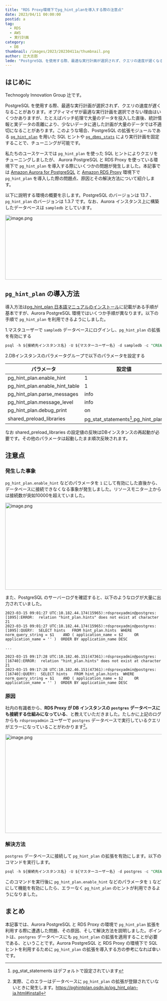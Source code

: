 ```yaml
---
title: "RDS Proxy環境下でpg_hint_planを導入する際の注意点"
date: 2023/04/11 00:00:00
postid: a
tag:
  - RDS
  - AWS
  - 実行計画
category:
  - DB
thumbnail: /images/2023/20230411a/thumbnail.png
author: 辻大志郎
lede: "PostgreSQL を使用する際、最適な実行計画が選択されず、クエリの速度が遅くなることがあります。オプティマイザが最適な実行計画を選択できない理由はいくつかありますが、たとえばバッチ処理で大量のデータを投入した直後、統計情報と実データの乖離により、少ないデータに適した計画が大量のデータでは不適切になることがあります。このような場合、PostgreSQL の拡張モジュールである pg_hint_plan により実行計画を固定することで、チューニングが可能です。"
---
```

## はじめに

Technogoly Innovation Group 辻です。

PostgreSQL を使用する際、最適な実行計画が選択されず、クエリの速度が遅くなることがあります。オプティマイザが最適な実行計画を選択できない理由はいくつかありますが、たとえばバッチ処理で大量のデータを投入した直後、統計情報と実データの乖離により、少ないデータに適した計画が大量のデータでは不適切になることがあります。このような場合、PostgreSQL の拡張モジュールである [`pg_hint_plan`](https://pghintplan.osdn.jp/pg_hint_plan-ja.html) を用いた SQL ヒントや [`pg_dbms_stats`](https://pgdbmsstats.osdn.jp/pg_dbms_stats-ja.html) により実行計画を固定することで、チューニングが可能です。

私たちのユースケースでは `pg_hint_plan` を使った SQL ヒントによりクエリをチューニングしましたが、 Aurora PostgreSQL と RDS Proxy を使っている環境下で `pg_hint_plan` を導入する際にいくつかの問題が発生しました。本記事では [Amazon Aurora for PostgreSQL](https://aws.amazon.com/jp/rds/aurora/) と [Amazon RDS Proxy](https://aws.amazon.com/jp/rds/proxy/) 環境下で `pg_hint_plan` を導入した際の問題点、原因とその解決方法について紹介します。

以下に説明する環境の概要を示します。PostgreSQL のバージョンは 13.7 、`pg_hint_plan` のバージョンは 1.3.7 です。なお、Aurora インスタンス上に構築したデータベースは `sampledb` としています。

<img src="/images/2023/20230411a/image.png" alt="image.png" width="600" height="208" loading="lazy">

## `pg_hint_plan` の導入方法

導入方法は[pg_hint_plan 日本語マニュアルのインストール](https://pghintplan.osdn.jp/pg_hint_plan-ja.html#install)に記載がある手順が基本ですが、Aurora PostgreSQL 環境ではいくつか手順が異なります。以下の手順で `pg_hint_plan` を利用できるようにしました。

1.マスタユーザーで `sampledb` データベースにログインし、`pg_hint_plan` の拡張を有効にする

```sql
psql -h ${接続先インスタンス名} -U ${マスターユーザー名} -d sampledb -c "CREATE EXTENSION pg_hint_plan;"
```

2.DBインスタンスのパラメータグループで以下のパラメータを設定する

| パラメータ                     | 設定値                              |
| ------------------------------ | ----------------------------------- |
| pg_hint_plan.enable_hint       | 1                                   |
| pg_hint_plan.enable_hint_table | 1                                   |
| pg_hint_plan.parse_messages    | info                                |
| pg_hint_plan.message_level     | info                                |
| pg_hint_plan.debug_print       | on                                  |
| shared_preload_libraries       | pg_stat_statements[^1],pg_hint_plan |

[^1]: pg_stat_statements はデフォルトで設定されています

なお shared_preload_libraries の設定値の反映はDBインスタンスの再起動が必要です。その他のパラメータは起動したまま順次反映されます。

## 注意点

### 発生した事象

`pg_hint_plan.enable_hint` などのパラメータを `1` にして有効にした直後から、データベースに接続できなくなる事象が発生しました。リソースモニター上からは接続数が突如10000を超えていました。

<img src="/images/2023/20230411a/image_2.png" alt="image.png" width="706" height="280" loading="lazy">

また、PostgreSQL のサーバーログを確認すると、以下のようなログが大量に出力されていました。

```log
2023-03-15 09:01:27 UTC:10.182.44.174(15965):rdsproxyadmin@postgres:[1095]:ERROR:  relation "hint_plan.hints" does not exist at character 21
2023-03-15 09:01:27 UTC:10.182.44.174(15965):rdsproxyadmin@postgres:[1095]:QUERY:  SELECT hints   FROM hint_plan.hints  WHERE norm_query_string = $1    AND ( application_name = $2     OR application_name = '' )  ORDER BY application_name DESC

...

2023-03-15 09:17:28 UTC:10.182.46.151(47361):rdsproxyadmin@postgres:[16740]:ERROR:  relation "hint_plan.hints" does not exist at character 21
2023-03-15 09:17:28 UTC:10.182.46.151(47361):rdsproxyadmin@postgres:[16740]:QUERY:  SELECT hints   FROM hint_plan.hints  WHERE norm_query_string = $1    AND ( application_name = $2     OR application_name = '' )  ORDER BY application_name DESC
```

### 原因

社内の有識者から、**RDS Proxy が DB インスタンスの `postgres` データベースにも接続する仕組みになっている**、と教えていただきました。たしかに上記のログからも `rdsproxyadmin` ユーザーで `postgres` データベースで実行しているクエリがエラーになっていることがわかります[^2]。

<img src="/images/2023/20230411a/image_3.png" alt="image.png" width="926" height="318" loading="lazy">

[^2]: 実際、このエラーはデータベースに `pg_hint_plan` の拡張が登録されていないときに発生します。https://pghintplan.osdn.jp/pg_hint_plan-ja.html#install

### 解決方法

`postgres` データベースに接続して `pg_hint_plan` の拡張を有効にします。以下のコマンドを実行します。

```sql
psql -h ${接続先インスタンス名} -U ${マスターユーザー名} -d postgres -c "CREATE EXTENSION pg_hint_plan;"
```

このコマンドを実行後に `pg_hint_plan.enable_hint` などのパラメータを `1` などにして機能を有効にしたら、エラーなく `pg_hint_plan` のヒントが利用できるようになりました。

## まとめ

本記事では、Aurora PostgreSQL と RDS Proxy の環境で `pg_hint_plan` 拡張を利用する際に遭遇した問題、その原因、そして解決方法を説明しました。ポイントは、`postgres` データベースにも `pg_hint_plan` の拡張を適用することが必要である、ということです。Aurora PostgreSQL と RDS Proxy の環境下で SQL ヒントを利用するために `pg_hint_plan` の拡張を導入する方の参考になれば幸いです。
